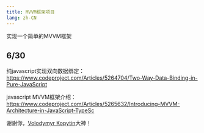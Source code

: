 ```yaml
---
title: MVVM框架项目
lang: zh-CN
---
```


实现一个简单的MVVM框架

## 6/30

纯javascript实现双向数据绑定：https://www.codeproject.com/Articles/5264704/Two-Way-Data-Binding-in-Pure-JavaScript

javascript MVVM框架介绍：https://www.codeproject.com/Articles/5265632/Introducing-MVVM-Architecture-in-JavaScript-TypeSc

谢谢你，[Volodymyr Kopytin](https://www.codeproject.com/script/Membership/View.aspx?mid=14753120)大神！